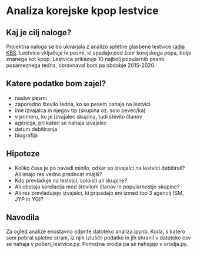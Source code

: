 # Analiza korejske kpop lestvice

## Kaj je cilj naloge?

Projektna naloga se bo ukvarjala z analizo spletne glasbene lestvice [radia KBS](https://world.kbs.co.kr/service/musictop10.htm?lang=e). Lestvica vključuje le pesmi, ki spadajo pod žanr korejskega popa, bolje znanega kot kpop. Lestvica prikazuje 10 najbolj popularnih pesmi posameznega tedna, obravnaval bom pa obdobje 2015-2020.

## Katere podatke bom zajel?

* naslov pesmi
* zaporedno število tedna, ko se pesem nahaja na lestvici
* ime izvajalca in njegov tip (skupina oz. solo pevec/ka)
* v primeru, ko je izvajalec skupina, tudi število članov
* agencija, pri kateri se nahaja izvajalec
* datum debitiranja
* biografija

## Hipoteze

* Koliko časa je po navadi minilo, odkar so izvajalci na lestvici debitirali? Ali imajo res vedno prednost mlajši?
* Kdo prevladuje na lestvici, soloisti ali skupine?
* Ali obstaja korelacija med številom članov in popularnostjo skupine?
* Ali res prevladujejo izvajalci, ki pripadajo eni izmed top 3 agencij (SM, JYP in YG)?

## Navodila

Za ogled analize enostavno odprite datoteko analiza.ipynb. Koda, s katero sem pobral spletne strani, iz njih izluščil podatke in jih shranil v datoteke csv se nahaja v poberi_lestvice.py. Pomožna orodja pa se nahajajo v orodja.py.